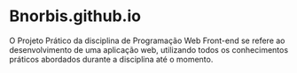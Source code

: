 # Bnorbis.github.io
O Projeto Prático da disciplina de Programação Web Front-end se refere ao desenvolvimento de uma aplicação web, utilizando todos os conhecimentos práticos abordados durante a disciplina até o momento.
